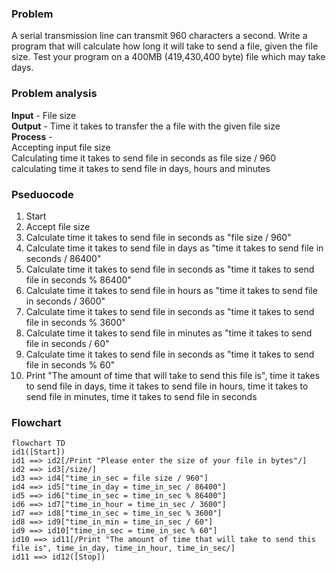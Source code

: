### Problem
A serial transmission line can transmit 960 characters a second. Write a program that will calculate how long
it will take to send a file, given the file size. Test your program on a 400MB (419,430,400 byte) file which may
take days.

### Problem analysis
**Input** - File size <br>
**Output** - Time it takes to transfer the a file with the given file size <br>
**Process** - <br>
Accepting input file size <br>
Calculating time it takes to send file in seconds as file size / 960 <br>
calculating time it takes to send file in days, hours and minutes <br>

### Pseduocode
1. Start <br>
2. Accept file size <br>
3. Calculate time it takes to send file in seconds as "file size / 960" <br>
4. Calculate time it takes to send file in days as "time it takes to send file in seconds / 86400" <br>
5. Calculate time it takes to send file in seconds as "time it takes to send file in seconds % 86400" <br>
6. Calculate time it takes to send file in hours as "time it takes to send file in seconds / 3600" <br>
7. Calculate time it takes to send file in seconds as "time it takes to send file in seconds % 3600" <br>
8. Calculate time it takes to send file in minutes as "time it takes to send file in seconds / 60" <br>
9. Calculate time it takes to send file in seconds as "time it takes to send file in seconds % 60" <br>
10. Print "The amount of time that will take to send this file is", time it takes to send file in days, time it takes to send file in hours, time it takes to send file in minutes, time it takes to send file in seconds <br>

### Flowchart

```mermaid
flowchart TD
id1([Start])
id1 ==> id2[/Print "Please enter the size of your file in bytes"/]
id2 ==> id3[/size/]
id3 ==> id4["time_in_sec = file size / 960"]
id4 ==> id5["time_in_day = time_in_sec / 86400"]
id5 ==> id6["time_in_sec = time_in_sec % 86400"]
id6 ==> id7["time_in_hour = time_in_sec / 3600"]
id7 ==> id8["time_in_sec = time_in_sec % 3600"]
id8 ==> id9["time_in_min = time_in_sec / 60"]
id9 ==> id10["time_in_sec = time_in_sec % 60"]
id10 ==> id11[/Print "The amount of time that will take to send this file is", time_in_day, time_in_hour, time_in_sec/]
id11 ==> id12([Stop])




